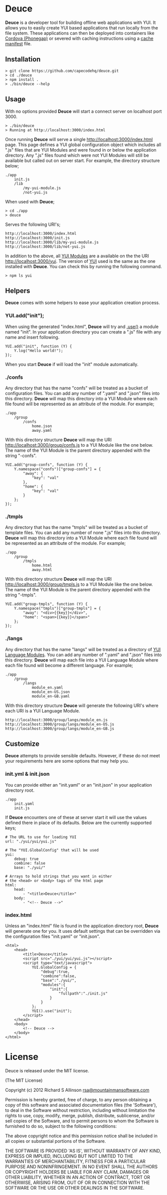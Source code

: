 # Deuce

__Deuce__ is a developer tool for building offline web applications with YUI. It allows you to easily create YUI based applications that run locally from the file system. These applications can then be deployed into containers like [Cordova (Phonegap)](http://incubator.apache.org/cordova/) or severed with caching instructions using a [cache manifest](http://en.wikipedia.org/wiki/Cache_manifest_in_HTML5) file.

## Installation

	> git clone https://github.com/capecodehq/deuce.git
	> cd ./deuce
	> npm install .
    > ./bin/deuce --help

## Usage

With no options provided __Deuce__ will start a connect server on localhost port 3000.

	> ./bin/deuce
	> Running at http://localhost:3000/index.html

Once running __Deuce__ will serve a single [http://localhost:3000/index.html](http://localhost:3000/index.html) page. This page defines a YUI global configuration object which includes all ".js" files that are YUI Modules and were found in or below the application directory. Any ".js" files found which were not YUI Modules will still be available but called out on server start. For example, the directory structure below;

	./app
		init.js
		/lib
			/my-yui-module.js
			/not-yui.js

When used with __Deuce__;

	> cd ./app
	> deuce

Serves the following URI's;

	http://localhost:3000/index.html
	http://localhost:3000/init.js
	http://localhost:3000/lib/my-yui-module.js
	http://localhost:3000/lib/not-yui.js

In addition to the above, all [YUI Modules](http://yuilibrary.com/yui/docs/guides/) are a available on the the URI [http://localhost:3000/yui](http://localhost:3000/yui). The version of [YUI](http://yuilibrary.com/) used is the same as the one installed with __Deuce__. You can check this by running the following command.

	> npm ls yui

## Helpers

__Deuce__ comes with some helpers to ease your application creation process.

### YUI.add("init");

When using the generated "index.html", __Deuce__ will try and [.use()](http://yuilibrary.com/yui/docs/yui/) a module named "init". In your application directory you can create a ".js" file with any name and insert following.

	YUI.add("init", function (Y) {
		Y.log("Hello world!");
	});

When you start __Deuce__ if will load the "init" module automatically.

### ./confs

Any directory that has the name "confs" will be treated as a bucket of configuration files. You can add any number of ".yaml" and ".json" files into this directory. __Deuce__ will map this directory into a YUI Module where each file found will be represented as an attribute of the module. For example;

	./app
		/group
			/confs
				home.json
				away.yaml

With this directory structure __Deuce__ will map the URI [http://localhost:3000/group/confs.js](http://localhost:3000/group/confs.js) to a YUI Module like the one below. The name of the YUI Module is the parent directory appended with the string "-confs".

	YUI.add("group-confs", function (Y) {
		Y.namespace("confs")["group-confs"] = {
	    	"away": {
	        	"key": "val"
	    	},
	    	"home": {
	        	"key": "val"
	    	}
		};
	});

### ./tmpls

Any directory that has the name "tmpls" will be treated as a bucket of template files. You can add any number of none ".js" files into this directory. __Deuce__ will map this directory into a YUI Module where each file found will be represented as an attribute of the module.  For example;

	./app
		/group
			/tmpls
				home.html
				away.html

With this directory structure __Deuce__ will map the URI [http://localhost:3000/group/tmpls.js](http://localhost:3000/group/tmpls.js) to a YUI Module like the one below. The name of the YUI Module is the parent directory appended with the string "-tmpls".

	YUI.add("group-tmpls", function (Y) {
		Y.namespace("tmpls")["group-tmpls"] = {
	    	"away": "<div>{{key}}</div>",
	    	"home": "<span>{{key}}</span>"
		};
	});

### ./langs

Any directory that has the name "langs" will be treated as a directory of [YUI Language Modules](http://yuilibrary.com/yui/docs/intl/). You can add any number of ".yaml" and ".json" files into this directory. __Deuce__ will map each file into a YUI Language Module where each file found will become a different language. For example;

	./app
		/group
			/langs
				module_en.yaml
				module_en-US.json
				module_en-GB.yaml

With this directory structure __Deuce__ will generate the following URI's where each URI is a YUI Language Module.

	http://localhost:3000/group/langs/module_en.js
	http://localhost:3000/group/langs/module_en-US.js
	http://localhost:3000/group/langs/module_en-GB.js

## Customize

__Deuce__ attempts to provide sensible defaults. However, if these do not meet your requirements here are some options that may help you.

### init.yml & init.json

You can provide either an "init.yaml" or an "init.json" in your application directory root.

	./app
		init.yaml
		init.js

If __Deuce__ encounters one of these at server start it will use the values defined there in place of its defaults. Below are the currently supported keys;

	# The URL to use for loading YUI
	url: "./yui/yui/yui.js"

	# The "YUI.GlobalConfig" that will be used
	yui:
	    debug: true
	    combine: false
	    base: "./yui/"

	# Arrays to hold strings that you want in either
	# the <head> or <body> tags of the html page
	html:
	    head: 
	        - "<title>Deuce</title>"
	    body:
	        - "<!-- Deuce -->"

### index.html

Unless an "index.html" file is found in the application directory root, __Deuce__ will generate one for you. It uses default settings that can be overridden via the configuration files "init.yaml" or "init.json".

	<html>
	    <head>
	        <title>Deuce</title>
	        <script src="./yui/yui/yui.js"></script>
	        <script type="text/javascript">
	        	YUI.GlobalConfig = {
					"debug":true,
					"combine":false,
					"base":"./yui/",
					"modules":{
						"init":{
							"fullpath":"./init.js"
						}
					}
				};
				YUI().use("init");
	        </script>
	    </head>
	    <body>
			<!-- Deuce -->
	    </body>
	</html>

# License

Deuce is released under the MIT license.

(The MIT License)

Copyright (c) 2012 Richard S Allinson <rsa@mountainmansoftware.com>

Permission is hereby granted, free of charge, to any person obtaining
a copy of this software and associated documentation files (the
'Software'), to deal in the Software without restriction, including
without limitation the rights to use, copy, modify, merge, publish,
distribute, sublicense, and/or sell copies of the Software, and to
permit persons to whom the Software is furnished to do so, subject to
the following conditions:

The above copyright notice and this permission notice shall be
included in all copies or substantial portions of the Software.

THE SOFTWARE IS PROVIDED 'AS IS', WITHOUT WARRANTY OF ANY KIND,
EXPRESS OR IMPLIED, INCLUDING BUT NOT LIMITED TO THE WARRANTIES OF
MERCHANTABILITY, FITNESS FOR A PARTICULAR PURPOSE AND NONINFRINGEMENT.
IN NO EVENT SHALL THE AUTHORS OR COPYRIGHT HOLDERS BE LIABLE FOR ANY
CLAIM, DAMAGES OR OTHER LIABILITY, WHETHER IN AN ACTION OF CONTRACT,
TORT OR OTHERWISE, ARISING FROM, OUT OF OR IN CONNECTION WITH THE
SOFTWARE OR THE USE OR OTHER DEALINGS IN THE SOFTWARE.